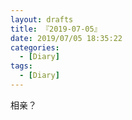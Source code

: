 ```yaml
---
layout: drafts
title: 『2019-07-05』
date: 2019/07/05 18:35:22
categories:
  - [Diary]
tags:
  - [Diary]
---
```


相亲？
